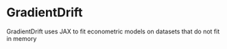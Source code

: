 # GradientDrift

GradientDrift uses JAX to fit econometric models on datasets that do not fit in memory

